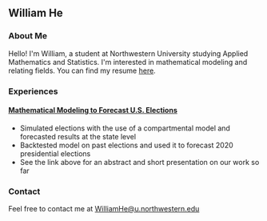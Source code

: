 ## William He
### About Me

Hello! I'm William, a student at Northwestern University studying Applied Mathematics and Statistics. I'm interested in mathematical modeling and relating fields. You can find my resume [here](William_He_Resume.pdf).

[//]: # (Put a resume here and relevant things like education and experience?)

### Experiences
#### [Mathematical Modeling to Forecast U.S. Elections](https://thenurj.com/2020/06/13/mathematical-modeling-of-u-s-elections/)
*   Simulated elections with the use of a compartmental model and forecasted results at the state level
*   Backtested model on past elections and used it to forecast 2020 presidential elections
*   See the link above for an abstract and short presentation on our work so far

### Contact
Feel free to contact me at WilliamHe@u.northwestern.edu

[//]: # (Theme page: https://github.com/pages-themes/cayman)
